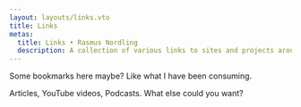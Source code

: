 ```yaml
---
layout: layouts/links.vto
title: Links
metas:
  title: Links • Rasmus Nordling
  description: A collection of various links to sites and projects around the web.
---
```


Some bookmarks here maybe? Like what I have been consuming.

Articles, YouTube videos, Podcasts. What else could you want?
